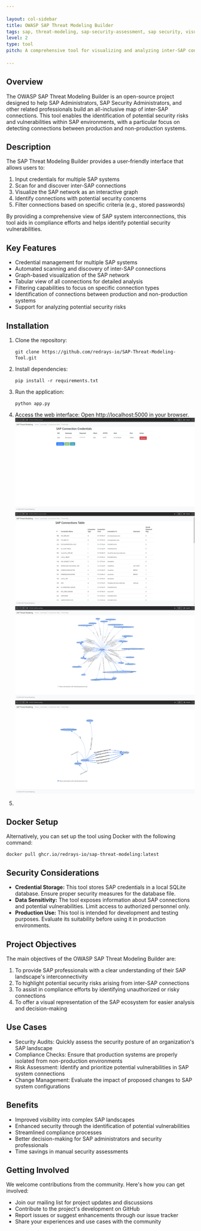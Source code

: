 ```yaml
---

layout: col-sidebar
title: OWASP SAP Threat Modeling Builder
tags: sap, threat-modeling, sap-security-assessment, sap security, visualization
level: 2
type: tool
pitch: A comprehensive tool for visualizing and analyzing inter-SAP connections to identify potential security risks

---
```


## Overview

The OWASP SAP Threat Modeling Builder is an open-source project designed to help SAP Administrators, SAP Security Administrators, and other related professionals build an all-inclusive map of inter-SAP connections. This tool enables the identification of potential security risks and vulnerabilities within SAP environments, with a particular focus on detecting connections between production and non-production systems.

## Description

The SAP Threat Modeling Builder provides a user-friendly interface that allows users to:

1. Input credentials for multiple SAP systems
2. Scan for and discover inter-SAP connections
3. Visualize the SAP network as an interactive graph
4. Identify connections with potential security concerns
5. Filter connections based on specific criteria (e.g., stored passwords)

By providing a comprehensive view of SAP system interconnections, this tool aids in compliance efforts and helps identify potential security vulnerabilities.

## Key Features

- Credential management for multiple SAP systems
- Automated scanning and discovery of inter-SAP connections
- Graph-based visualization of the SAP network
- Tabular view of all connections for detailed analysis
- Filtering capabilities to focus on specific connection types
- Identification of connections between production and non-production systems
- Support for analyzing potential security risks

## Installation

1. Clone the repository:
   ```
   git clone https://github.com/redrays-io/SAP-Threat-Modeling-Tool.git
   ```

2. Install dependencies:
   ```
   pip install -r requirements.txt
   ```

3. Run the application:
   ```
   python app.py
   ```

4. Access the web interface: Open http://localhost:5000 in your browser.
   ![screenshot](assets/images/1.png)
   ![screenshot](assets/images/2.png)
   ![screenshot](assets/images/3.png)
   ![screenshot](assets/images/4.png)
5. 
## Docker Setup

Alternatively, you can set up the tool using Docker with the following command:

```
docker pull ghcr.io/redrays-io/sap-threat-modeling:latest
```

## Security Considerations

- **Credential Storage:** This tool stores SAP credentials in a local SQLite database. Ensure proper security measures for the database file.
- **Data Sensitivity:** The tool exposes information about SAP connections and potential vulnerabilities. Limit access to authorized personnel only.
- **Production Use:** This tool is intended for development and testing purposes. Evaluate its suitability before using it in production environments.
## Project Objectives

The main objectives of the OWASP SAP Threat Modeling Builder are:

1. To provide SAP professionals with a clear understanding of their SAP landscape's interconnectivity
2. To highlight potential security risks arising from inter-SAP connections
3. To assist in compliance efforts by identifying unauthorized or risky connections
4. To offer a visual representation of the SAP ecosystem for easier analysis and decision-making

## Use Cases

- Security Audits: Quickly assess the security posture of an organization's SAP landscape
- Compliance Checks: Ensure that production systems are properly isolated from non-production environments
- Risk Assessment: Identify and prioritize potential vulnerabilities in SAP system connections
- Change Management: Evaluate the impact of proposed changes to SAP system configurations

## Benefits

- Improved visibility into complex SAP landscapes
- Enhanced security through the identification of potential vulnerabilities
- Streamlined compliance processes
- Better decision-making for SAP administrators and security professionals
- Time savings in manual security assessments

## Getting Involved

We welcome contributions from the community. Here's how you can get involved:

- Join our mailing list for project updates and discussions
- Contribute to the project's development on GitHub
- Report issues or suggest enhancements through our issue tracker
- Share your experiences and use cases with the community
